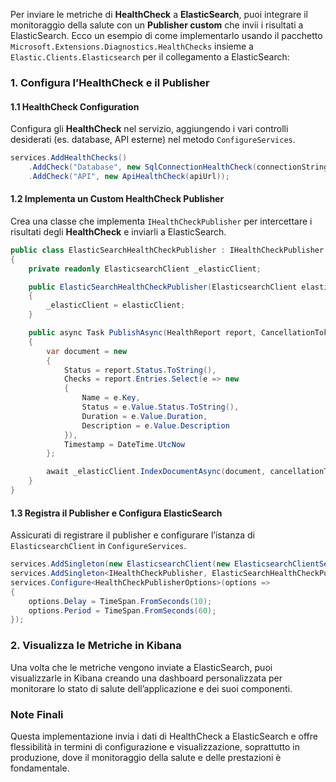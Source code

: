 Per inviare le metriche di **HealthCheck** a **ElasticSearch**, puoi integrare il monitoraggio della salute con un **Publisher custom** che invii i risultati a ElasticSearch. Ecco un esempio di come implementarlo usando il pacchetto `Microsoft.Extensions.Diagnostics.HealthChecks` insieme a `Elastic.Clients.Elasticsearch` per il collegamento a ElasticSearch:

### 1. Configura l’HealthCheck e il Publisher

#### 1.1 HealthCheck Configuration
Configura gli **HealthCheck** nel servizio, aggiungendo i vari controlli desiderati (es. database, API esterne) nel metodo `ConfigureServices`.

```csharp
services.AddHealthChecks()
    .AddCheck("Database", new SqlConnectionHealthCheck(connectionString))
    .AddCheck("API", new ApiHealthCheck(apiUrl));
```

#### 1.2 Implementa un Custom HealthCheck Publisher

Crea una classe che implementa `IHealthCheckPublisher` per intercettare i risultati degli **HealthCheck** e inviarli a ElasticSearch.

```csharp
public class ElasticSearchHealthCheckPublisher : IHealthCheckPublisher
{
    private readonly ElasticsearchClient _elasticClient;

    public ElasticSearchHealthCheckPublisher(ElasticsearchClient elasticClient)
    {
        _elasticClient = elasticClient;
    }

    public async Task PublishAsync(HealthReport report, CancellationToken cancellationToken)
    {
        var document = new
        {
            Status = report.Status.ToString(),
            Checks = report.Entries.Select(e => new
            {
                Name = e.Key,
                Status = e.Value.Status.ToString(),
                Duration = e.Value.Duration,
                Description = e.Value.Description
            }),
            Timestamp = DateTime.UtcNow
        };

        await _elasticClient.IndexDocumentAsync(document, cancellationToken);
    }
}
```

#### 1.3 Registra il Publisher e Configura ElasticSearch

Assicurati di registrare il publisher e configurare l’istanza di `ElasticsearchClient` in `ConfigureServices`.

```csharp
services.AddSingleton(new ElasticsearchClient(new ElasticsearchClientSettings(new Uri("http://localhost:9200"))));
services.AddSingleton<IHealthCheckPublisher, ElasticSearchHealthCheckPublisher>();
services.Configure<HealthCheckPublisherOptions>(options =>
{
    options.Delay = TimeSpan.FromSeconds(10);
    options.Period = TimeSpan.FromSeconds(60);
});
```

### 2. Visualizza le Metriche in Kibana

Una volta che le metriche vengono inviate a ElasticSearch, puoi visualizzarle in Kibana creando una dashboard personalizzata per monitorare lo stato di salute dell’applicazione e dei suoi componenti.

### Note Finali

Questa implementazione invia i dati di HealthCheck a ElasticSearch e offre flessibilità in termini di configurazione e visualizzazione, soprattutto in produzione, dove il monitoraggio della salute e delle prestazioni è fondamentale.

